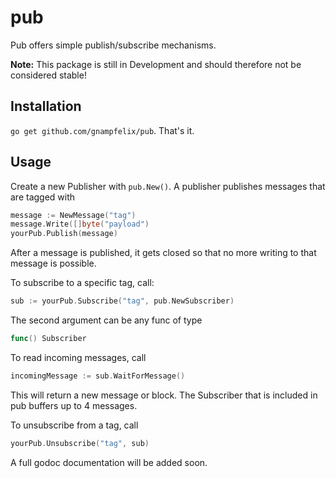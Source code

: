 # pub

Pub offers simple publish/subscribe mechanisms.

__Note:__ This package is still in Development and should therefore not be considered stable!

## Installation
`go get github.com/gnampfelix/pub`. That's it.

## Usage
Create a new Publisher with `pub.New()`. A publisher publishes messages that are tagged with
 ```go
 message := NewMessage("tag")
 message.Write([]byte("payload")
 yourPub.Publish(message)
 ```

 After a message is published, it gets closed so that no more writing to that message is possible.

 To subscribe to a specific tag, call:
 ```go
 sub := yourPub.Subscribe("tag", pub.NewSubscriber)
 ```
 The second argument can be any func of type
 ```go
 func() Subscriber
 ```
 To read incoming messages, call
 ```go
 incomingMessage := sub.WaitForMessage()
 ```
 This will return a new message or block. The Subscriber that is included in pub buffers up to 4 messages.

 To unsubscribe from a tag, call
 ```go
 yourPub.Unsubscribe("tag", sub)
 ```

 A full godoc documentation will be added soon.
